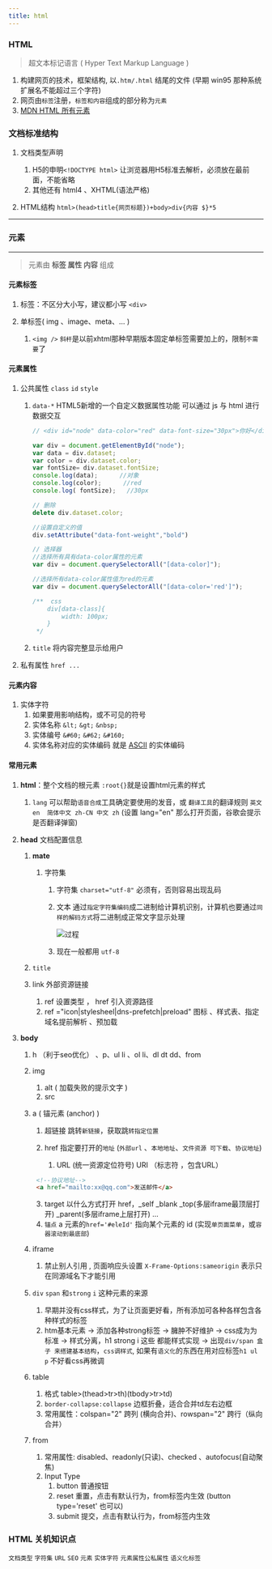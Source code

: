 ```yaml
---
title: html
---
```

### HTML
>   超文本标记语言 ( Hyper Text Markup Language )

1.   构建网页的技术，框架结构, 以`.htm/.html` 结尾的文件 (早期 win95 那种系统扩展名不能超过三个字符)
2.   网页由`标签`注册，`标签和内容`组成的部分称为`元素` 
3.   [MDN HTML 所有元素](https://developer.mozilla.org/zh-CN/docs/Web/HTML/Element)



### 文档标准结构

1.   文档类型声明 
     1.   H5的申明`<!DOCTYPE html>` 让浏览器用H5标准去解析，必须放在最前面，不能省略
     2.   其他还有 html4 、XHTML(语法严格)

2.   HTML结构  `html>(head>title{网页标题})+body>div{内容 $}*5`

---

### 元素

---

>   元素由 **标签 属性 内容** 组成

#### 元素标签

1.   标签：不区分大小写，建议都小写 `<div>`

2.   单标签( img 、image、meta、... )
     1.   `<img />`  `斜杆`是以前xhtml那种早期版本固定单标签需要加上的，限制`不需要`了

#### 元素属性

1.   公共属性 `class` `id` `style`

     1.   `data-*` HTML5新增的一个自定义数据属性功能  可以通过 js 与 html 进行数据交互

          ```javascript
          // <div id="node" data-color="red" data-font-size="30px">你好</div>
          
          var div = document.getElementById("node");
          var data = div.dataset;
          var color = div.dataset.color;
          var fontSize= div.dataset.fontSize;
          console.log(data);      //对象
          console.log(color);      //red
          console.log( fontSize);   //30px
          
          // 删除
          delete div.dataset.color;
          
          //设置自定义的值
          div.setAttribute("data-font-weight","bold")
          
          // 选择器
          //选择所有具有data-color属性的元素
          var div = document.querySelectorAll("[data-color]");
          
          //选择所有data-color属性值为red的元素
          var div = document.querySelectorAll("[data-color='red']");
          
          /**  css
              div[data-class]{
                  width: 100px;
              }
           */
          ```

     1.   `title`  将内容完整显示给用户

2.   私有属性 `href ...`

#### 元素内容

1.   实体字符
     1.   如果要用影响结构，或不可见的符号
     2.   实体名称 `&lt;` `&gt;` `&nbsp;`
     3.   实体编号 `&#60;` `&#62;` `&#160;`
     4.   实体名称对应的实体编码 就是 [ASCII](https://www.habaijian.com/) 的实体编码

#### 常用元素

1.   **html**：整个文档的根元素 `:root{}`就是设置html元素的样式
     1. `lang` 可以帮助`语音合成`工具确定要使用的发音，或 `翻译工具`的翻译规则 `英文en  简体中文 zh-CN 中文 zh` (设置 lang="en" 那么打开页面，谷歌会提示是否翻译弹窗)

2.   **head** 文档配置信息

     1.   **mate**
          1.   字符集
               1.   字符集 `charset="utf-8"` 必须有，否则容易出现乱码
               
               2.   文本  通过`指定字符集编码`成二进制给计算机识别，计算机也要通过`同样的解码方式`将二进制成正常文字显示处理
               
                    ![过程](D:\MyData\projects\lzo-docs-blog-2\static\img\2022-09-03_135559.jpg)
               
               3.    现在一般都用 `utf-8`
     
     2.   `title` 
     
     3.   link 外部资源链接
     
          1.   ref 设置类型 ， href 引入资源路径
          2.   ref ="icon|stylesheel|dns-prefetch|preload"    图标 、样式表、指定域名提前解析  、预加载
     
3.   **body**

     1.   h （利于seo优化） 、p、ul li 、ol li、dl dt dd、from

     2.   img  

          1.   alt ( 加载失败的提示文字 )
          2.   src

     3.   a ( 锚元素 (anchor) )

          1.   超链接 跳转`新链接`，获取跳`转指定位置`
          2.   href 指定要打开的`地址` (`外部url` 、`本地地址`、`文件资源 可下载`、`协议地址`)

               1.    URL (统一资源定位符号)   URI （标志符 ，包含URL）
     
     
          ```html
           <!--协议地址-->
           <a href="mailto:xx@qq.com">发送邮件</a>
          ```
         
          3.   target 以什么方式打开 href，_self   _blank   _top(多层iframe最顶层打开)  _parent(多层iframe上层打开) ...
          4.   `锚点` a 元素的`href='#eleId'` 指向某个元素的 id  (实现`单页面菜单`，或`容器滚动到最底部`)
     
     4.   iframe
     
          1.   禁止别人引用 , 页面响应头设置 `X-Frame-Options:sameorigin` 表示只在同源域名下才能引用
     5.   `div` `span` 和`strong` `i` 这种元素的来源 
     
          1.   早期并没有css样式，为了让页面更好看，所有添加可各种各样包含各种样式的标签
          2.   htm基本元素  ->  添加各种strong标签  -> 臃肿不好维护  -> css成为为标准 -> 样式分离，h1 strong i 这些 都能样式实现 -> 出现`div/span 盒子 来搭建基本结构`，`css调样式`, 如果有`语义化`的东西在用对应标签`h1 ul p` 不好看css再微调
     6.   table
          1.   格式 table>(thead>tr>th)(tbody>tr>td)
          2.   `border-collapse:collapse`  边框折叠，适合合并td左右边框
          3.   常用属性：colspan="2" 跨列 (横向合并)、rowspan="2" 跨行（纵向合并）
     7.   from 
          1.   常用属性: disabled、readonly(只读)、checked 、autofocus(自动聚焦)
          2.   Input Type
               1.   button 普通按钮
               2.   reset 重置，点击有默认行为，from标签内生效 (button type='reset' 也可以)
               3.   submit 提交，点击有默认行为，from标签内生效

### HTML 关机知识点

`文档类型` `字符集` `URL` `SEO` `元素` `实体字符` `元素属性公私属性` `语义化标签`


​	
